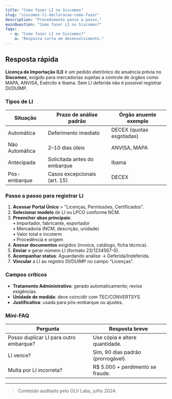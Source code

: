 ```yaml
---
title: "Como fazer LI no Siscomex"
slug: "siscomex-li-declaracao-como-fazer"
description: "Procedimento passo a passo."
mainQuestion: "Como fazer LI no Siscomex?"
faqs:
  - q: "Como fazer LI no Siscomex?"
    a: "Resposta curta em desenvolvimento."
---
```


## Resposta rápida

**Licença de Importação (LI)** é um pedido eletrônico de anuência prévia no **Siscomex**, exigido para mercadorias sujeitas a controle de órgãos como MAPA, ANVISA, Exército e Ibama. Sem LI deferida não é possível registrar DI/DUIMP.

### Tipos de LI

| Situação | Prazo de análise padrão | Órgão anuente exemplo |
| --- | --- | --- |
| Automática | Deferimento imediato | DECEX (quotas esgotadas) |
| Não Automática | 2–10 dias úteis | ANVISA, MAPA |
| Antecipada | Solicitada antes do embarque | Ibama |
| Pós-embarque | Casos excepcionais (art. 15) | DECEX |

### Passo a passo para registrar LI

1. **Acessar Portal Único** > "Licenças, Permissões, Certificados".  
2. **Selecionar modelo** de LI ou LPCO conforme NCM.  
3. **Preencher abas principais**:  
   • Importador, fabricante, exportador  
   • Mercadoria (NCM, descrição, unidade)  
   • Valor total e incoterm  
   • Procedência e origem  
4. **Anexar documentos** exigidos (invoice, catálogo, ficha técnica).  
5. **Enviar** e gerar número LI (formato 23/1234567-0).  
6. **Acompanhar status**: Aguardando análise → Deferida/Indeferida.  
7. **Vincular** a LI ao registro DI/DUIMP no campo "Licenças".

### Campos críticos

- **Tratamento Administrativo**: gerado automaticamente; revise exigências.  
- **Unidade de medida**: deve coincidir com TEC/CONVERTSYS.  
- **Justificativa**: usada para pós-embarque ou ajustes.

### Mini-FAQ

| Pergunta | Resposta breve |
| --- | --- |
| Posso duplicar LI para outro embarque? | Use cópia e altere quantidade. |
| LI vence? | Sim, 90 dias padrão (prorrogável). |
| Multa por LI incorreta? | R$ 5.000 + perdimento se fraude. |

---

> Conteúdo auditado pelo OLV Labs, julho 2024.
